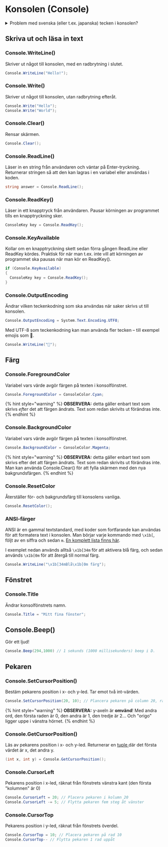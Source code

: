 # Konsolen (Console)

<details>

<summary>Problem med svenska (eller t.ex. japanska) tecken i konsolen?</summary>

Ibland kan det vara problem med tecken i konsolen; de kanske skrivs ut som ? eller �. Om det är problem skriv följande kod i början av programmet.

```csharp
Console.OutputEncoding = System.Text.Encoding.Unicode;
Console.InputEncoding = System.Text.Encoding.Unicode;
```

</details>

## Skriva ut och läsa in text

### Console.WriteLine()

Skriver ut något till konsolen, med en radbrytning i slutet.

```csharp
Console.WriteLine("Hello!");
```

### Console.Write()

Skriver ut något till konsolen, utan radbrytning efteråt.

```csharp
Console.Write("Hello");
Console.Write("World");
```

### Console.Clear()

Rensar skärmen.

```csharp
Console.Clear();
```

### Console.ReadLine()

Läser in en string från användaren och väntar på Enter-tryckning. Returnerar stringen så att den kan lagras i en variabel eller användas i koden.

```csharp
string answer = Console.ReadLine();
```

### Console.ReadKey()

Läser in ett knapptryck från användaren. Pausar körningen av programmet tills en knapptryckning sker.

```csharp
ConsoleKey key = Console.ReadKey();
```

### Console.KeyAvailable

Kollar om en knapptryckning skett sedan förra gången ReadLine eller ReadKey kördes. Praktisk för när man t.ex. inte vill att körningen av programmet ska pausas när man kör en ReadKey().

```csharp
if (Console.KeyAvailable)
{
  ConsoleKey key = Console.ReadKey();
}
```

### Console.OutputEncoding

Ändrar vilken teckenkodning som ska användas när saker skrivs ut till konsolen.

```csharp
Console.OutputEncoding = System.Text.Encoding.UTF8;
```

Med UTF-8 som teckenkodning kan man använda fler tecken – till exempel emojis som 🤖.

```csharp
Console.WriteLine("🤖");
```

## Färg

### Console.ForegroundColor

Variabel vars värde avgör färgen på texten i konsolfönstret.

```csharp
Console.ForegroundColor = ConsoleColor.Cyan;
```

{% hint style="warning" %}
**OBSERVERA:** detta gäller enbart text som skrivs _efter_ det att färgen ändrats. Text som redan skrivits ut förändras inte.
{% endhint %}

### Console.BackgroundColor

Variabel vars värde avgör färgen på texten i konsolfönstret.

```csharp
Console.BackgroundColor = ConsoleColor.Magenta;
```

{% hint style="warning" %}
**OBSERVERA:** detta gäller enbart text som skrivs efter det att färgen ändrats. Text som redan skrivits ut förändras inte. Man kan använda Console.Clear() för att fylla skärmen med den nya bakgrundsfärgen.
{% endhint %}

### Console.ResetColor

Återställer för- och bakgrundsfärg till konsolens vanliga.

```csharp
Console.ResetColor();
```

### ANSI-färger

ANSI är en gammal textstandard, med koder som fortfarande kan användas för att formatera text i konsolen. Man börjar varje kommando med `\x1b[`, följt av en siffra och sedan `m`. [En komplett lista finns här](https://gist.github.com/raghav4/48716264a0f426cf95e4342c21ada8e7).

I exemplet nedan används alltså `\x1b[34m` för att aktivera blå färg, och sedan används `\x1b[0m` för att återgå till normal färg.

```csharp
Console.WriteLine("\x1b[34mBlå\x1b[0m färg");
```

## Fönstret

### Console.Title

Ändrar konsolfönstrets namn.

```csharp
Console.Title = "Mitt fina fönster";
```

## Console.Beep()

Gör ett ljud!

```csharp
Console.Beep(294,1000) // 1 sekunds (1000 millisekunders) beep i D.
```

## Pekaren

### Console.SetCursorPosition()

Bestäm pekarens position i x- och y-led. Tar emot två int-värden.

```csharp
Console.SetCursorPosition(20, 10); // Plancera pekaren på column 20, rad 10
```

{% hint style="warning" %}
**OBSERVERA:** y-axeln är **omvänd**! Med andra ord, den första raden är 0, den andra är 1, den tredje är 2… Och "origo" ligger uppe i vänstra hörnet.
{% endhint %}

### Console.GetCursorPosition()

Läs av pekarens position i x- och y-led. Returnerar en [tuple ](datatyper/tuples.md)där det första värdet är x, det andra y.

```csharp
(int x, int y) = Console.GetCursorPosition();
```

### Console.CursorLeft

Pekarens position i x-led, räknat från fönstrets vänstra kant (den första "kolumnen" är 0)

```csharp
Console.CursorLeft = 20; // Placera pekaren i kolumn 20
Console.CursorLeft -= 5; // Flytta pekaren fem steg åt vänster
```

### Console.CursorTop

Pekarens position i y-led, räknat från fönstrets överdel.

```csharp
Console.CursorTop = 10; // Placera pekaren på rad 10
Console.CursorTop-- // Flytta pekaren 1 rad uppåt
```
